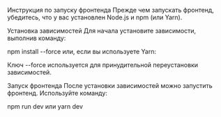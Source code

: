 
Инструкция по запуску фронтенда
Прежде чем запускать фронтенд, убедитесь, что у вас установлен Node.js и npm (или Yarn).

Установка зависимостей
Для начала установите зависимости, выполнив команду:


npm install --force
или, если вы используете Yarn:

Ключ --force используется для принудительной переустановки зависимостей.

Запуск фронтенда
После установки зависимостей можно запустить фронтенд. Используйте команду:


npm run dev
или
yarn dev

